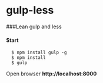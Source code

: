# gulp-less

###Lean gulp and less

#### Start  
```
  $ npm install gulp -g
  $ npm install  
  $ gulp
```
Open browser **http://localhost:8000**
